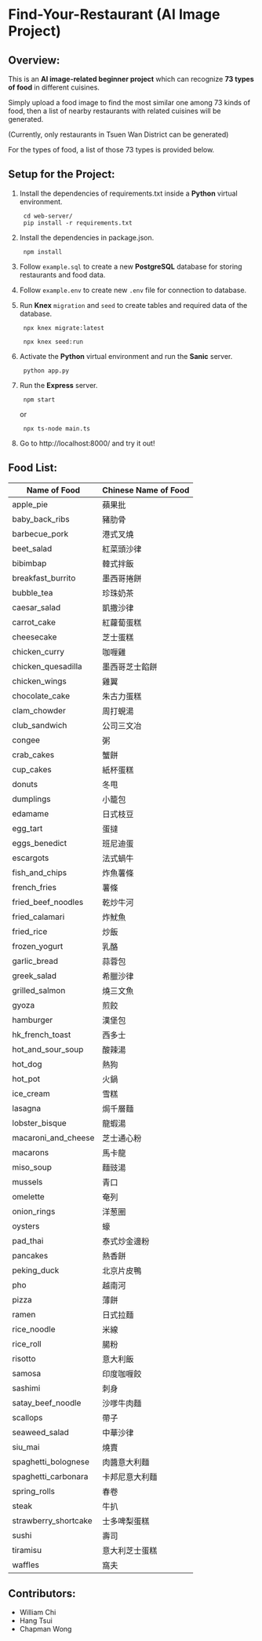 # **Find-Your-Restaurant (AI Image Project)**

## **Overview:**

This is an **AI image-related beginner project** which can recognize **73 types of food** in different cuisines.

Simply upload a food image to find the most similar one among 73 kinds of food, then a list of nearby restaurants with related cuisines will be generated. 

(Currently, only restaurants in Tsuen Wan District can be generated)

For the types of food, a list of those 73 types is provided below.

## **Setup for the Project:**

1. Install the dependencies of requirements.txt inside a **Python** virtual environment.
    
        cd web-server/
        pip install -r requirements.txt

2. Install the dependencies in package.json.
   
        npm install

3. Follow `example.sql` to create a new **PostgreSQL** database for storing restaurants and food data.

4. Follow `example.env` to create new `.env` file for connection to database.

5. Run **Knex** `migration` and `seed` to create tables and required data of the database.
   
        npx knex migrate:latest
    
        npx knex seed:run

6. Activate the **Python** virtual environment and run the **Sanic** server.
   
        python app.py

7. Run the **Express** server.
   
        npm start

    or

        npx ts-node main.ts
    
8. Go to http://localhost:8000/ and try it out!

## **Food List:**

|Name of Food           |Chinese Name of Food|
|-----------------------|--------------------|
|apple_pie	        |蘋果批|
|baby_back_ribs	        |豬肋骨|
|barbecue_pork	        |港式叉燒|
|beet_salad	        |紅菜頭沙律|
|bibimbap	        |韓式拌飯|
|breakfast_burrito	|墨西哥捲餅|
|bubble_tea	        |珍珠奶茶|
|caesar_salad	        |凱撒沙律|
|carrot_cake	        |紅蘿蔔蛋糕|
|cheesecake	        |芝士蛋糕|
|chicken_curry	        |咖喱雞|
|chicken_quesadilla	|墨西哥芝士餡餅|
|chicken_wings	        |雞翼|
|chocolate_cake	        |朱古力蛋糕|
|clam_chowder	        |周打蜆湯|
|club_sandwich	        |公司三文冶|
|congee	                |粥|
|crab_cakes	        |蟹餅|
|cup_cakes	        |紙杯蛋糕|
|donuts	                |冬甩|
|dumplings	        |小籠包|
|edamame	        |日式枝豆|
|egg_tart	        |蛋撻|
|eggs_benedict	        |班尼迪蛋|
|escargots	        |法式蝸牛|
|fish_and_chips	        |炸魚薯條|
|french_fries	        |薯條|
|fried_beef_noodles	|乾炒牛河|
|fried_calamari	        |炸魷魚|
|fried_rice	        |炒飯|
|frozen_yogurt	        |乳酪|
|garlic_bread	        |蒜蓉包|
|greek_salad	        |希臘沙律|
|grilled_salmon	        |燒三文魚|
|gyoza	                |煎餃|
|hamburger	        |漢堡包|
|hk_french_toast	|西多士|
|hot_and_sour_soup	|酸辣湯|
|hot_dog	        |熱狗|
|hot_pot	        |火鍋|
|ice_cream	        |雪糕|
|lasagna	        |焗千層麵|
|lobster_bisque	        |龍蝦湯|
|macaroni_and_cheese	|芝士通心粉|
|macarons	        |馬卡龍|
|miso_soup	        |麵豉湯|
|mussels	        |青口|
|omelette	        |奄列|
|onion_rings	        |洋葱圈|
|oysters	        |蠔|
|pad_thai	        |泰式炒金邊粉|
|pancakes	        |熱香餅|
|peking_duck	        |北京片皮鴨|
|pho	                |越南河|
|pizza	                |薄餅|
|ramen	                |日式拉麵|
|rice_noodle	        |米線|
|rice_roll	        |腸粉|
|risotto	        |意大利飯|
|samosa	                |印度咖喱餃|
|sashimi	        |刺身|
|satay_beef_noodle	|沙嗲牛肉麵|
|scallops	        |帶子|
|seaweed_salad	        |中華沙律|
|siu_mai	        |燒賣|
|spaghetti_bolognese	|肉醬意大利麵|
|spaghetti_carbonara	|卡邦尼意大利麵|
|spring_rolls	        |春卷|
|steak	                |牛扒|
|strawberry_shortcake	|士多啤梨蛋糕|
|sushi	                |壽司|
|tiramisu	        |意大利芝士蛋糕|
|waffles	        |窩夫|

## **Contributors:**

-   William Chi
-   Hang Tsui
-   Chapman Wong